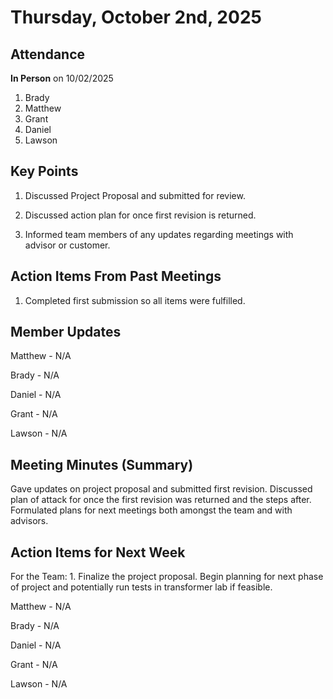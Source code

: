 # Thursday, October 2nd, 2025

## Attendance

**In Person** on 10/02/2025

1. Brady
2. Matthew
3. Grant
4. Daniel
5. Lawson

## Key Points

1. Discussed Project Proposal and submitted for review.

2. Discussed action plan for once first revision is returned.

3. Informed team members of any updates regarding meetings with advisor or customer.

## Action Items From Past Meetings

1. Completed first submission so all items were fulfilled.

## Member Updates

Matthew - N/A

Brady - N/A

Daniel - N/A

Grant - N/A

Lawson - N/A

## Meeting Minutes (Summary)
Gave updates on project proposal and submitted first revision. Discussed plan of attack for once the first revision was returned
and the steps after. Formulated plans for next meetings both amongst the team and with advisors.


## Action Items for Next Week

For the Team: 1. Finalize the project proposal. Begin planning for next phase of project and potentially run tests in transformer lab if feasible.

Matthew - N/A

Brady - N/A

Daniel - N/A

Grant - N/A

Lawson - N/A
